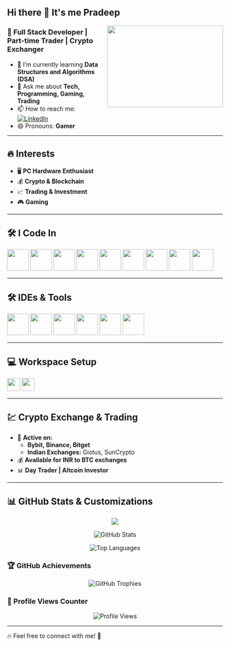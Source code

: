 ## Hi there 👋 It's me Pradeep  

<img align="right" width="270" height="190" src="https://media3.giphy.com/media/v1.Y2lkPTc5MGI3NjExcDhrdHdjYWRob3p4MjFzb3o0eDF5ZmJ2MnB3Nm54NzQ4aGp6Z2tuaiZlcD12MV9pbnRlcm5hbF9naWZfYnlfaWQmY3Q9Zw/78XCFBGOlS6keY1Bil/giphy.gif">


### 🚀 Full Stack Developer | Part-time Trader | Crypto Exchanger  

- 🌱 I’m currently learning **Data Structures and Algorithms (DSA)**  
- 💬 Ask me about **Tech, Programming, Gaming, Trading**  
- 📫 How to reach me:  
  [![LinkedIn](https://img.shields.io/badge/LinkedIn-0077B5?style=for-the-badge&logo=linkedin&logoColor=white)](https://www.linkedin.com/in/pradeep-m-43aa2427a/)  
- 😄 Pronouns: **Gamer**  

---

## 🔥 Interests  

- 🖥️ **PC Hardware Enthusiast**  
- 💰 **Crypto & Blockchain**  
- 📈 **Trading & Investment**  
- 🎮 **Gaming**  

---

## 🛠 I Code In  
<p>
  <img height="50" width="50" src="https://img.icons8.com/color/48/000000/java-coffee-cup-logo.png"/>
  <img height="50" width="50" src="https://img.icons8.com/color/48/000000/python.png"/>
  <img height="50" width="50" src="https://img.icons8.com/color/48/000000/html-5.png"/>
  <img height="50" width="50" src="https://img.icons8.com/color/48/000000/css3.png"/>
  <img height="50" width="50" src="https://img.icons8.com/color/48/000000/bootstrap.png"/>
  <img height="50" width="50" src="https://img.icons8.com/color/48/000000/javascript.png"/>
  <img height="50" width="50" src="https://img.icons8.com/color/48/000000/mysql-logo.png"/>
  <img height="50" width="50" src="https://img.icons8.com/?size=100&id=Wjn4XtfEFiGw&format=png&color=000000"/>
  <img height="50" width="50" src="https://img.icons8.com/color/48/null/graphql.png"/>
</p>

---

## 🛠 IDEs & Tools  
<p>
  <img height="50" width="50" src="https://img.icons8.com/color/48/000000/visual-studio-code-2019.png"/>
  <img height="50" width="50" src="https://img.icons8.com/color/48/000000/pycharm.png"/>
  <img height="50" width="50" src="https://img.icons8.com/color/50/000000/git.png"/>
  <img height="50" width="50" src="https://img.icons8.com/?size=100&id=121485&format=png&color=000000"/>
  <img height="50" width="50" src="https://img.icons8.com/?size=100&id=61466&format=png&color=000000"/>
  <img height="50" width="50" src="https://img.icons8.com/?size=100&id=EgOU93v1DHjU&format=png&color=000000"/>
</p>

---

## 💻 Workspace Setup  

<p>
  <img height="30" src="https://img.shields.io/badge/Intel-Core_i5_12th_Gen-0071C5?style=for-the-badge&logo=intel&logoColor=white"/>
  <img height="30" src="https://img.shields.io/badge/NVIDIA-RTX3050-76B900?style=for-the-badge&logo=nvidia&logoColor=white"/>  
</p>

---

## 💹 Crypto Exchange & Trading  

- 🚀 **Active on:**  
  - **Bybit, Binance, Bitget**  
  - **Indian Exchanges:** Giotus, SunCrypto  
- 💰 **Available for INR to BTC exchanges**  
- 📊 **Day Trader | Altcoin Investor**  

---

## 📊 GitHub Stats & Customizations
<p align="CENTER">
  <img src="https://github-readme-streak-stats.herokuapp.com/?user=mpradeep2005&theme=radical"/>
</p>

<p align="CENTER">
  <img src="https://github-readme-stats.vercel.app/api?username=mpradeep2005&show_icons=true&theme=radical" alt="GitHub Stats"/>
</p>

<p align="CENTER">
  <img src="https://github-readme-stats.vercel.app/api/top-langs/?username=mpradeep2005&layout=compact&theme=radical" alt="Top Languages"/>
</p>


### 🏆 GitHub Achievements  

<p align="CENTER">
  <img src="https://github-profile-trophy.vercel.app/?username=mpradeep2005&theme=darkhub&no-frame=true&margin-w=10" alt="GitHub Trophies"/>
</p>

### 👀 Profile Views Counter  

<p align="CENTER">
  <img src="https://komarev.com/ghpvc/?username=mpradeep2005&color=blue" alt="Profile Views"/>
</p>

---

🔥 Feel free to connect with me! 🚀
